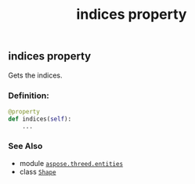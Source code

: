 ﻿---
title: indices property
second_title: Aspose.3D for Python via .NET API References
description: 
type: docs
weight: 180
url: /python-net/aspose.threed.entities/shape/indices/
is_root: false
---

## indices property


Gets the indices.
### Definition:
```python
@property
def indices(self):
    ...
```

### See Also
* module [`aspose.threed.entities`](../../)
* class [`Shape`](/3d/python-net/aspose.threed.entities/shape)
